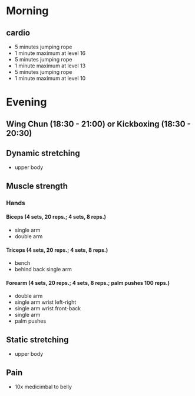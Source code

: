# Morning
## cardio
* 5 minutes jumping rope
* 1 minute maximum at level 16
* 5 minutes jumping rope
* 1 minute maximum at level 13
* 5 minutes jumping rope
* 1 minute maximum at level 10

# Evening
## Wing Chun (18:30 - 21:00) or Kickboxing (18:30 - 20:30)
## Dynamic stretching
* upper body

## Muscle strength
### Hands
#### Biceps (4 sets, 20 reps.; 4 sets, 8 reps.)
* single arm
* double arm

#### Triceps (4 sets, 20 reps.; 4 sets, 8 reps.)
* bench
* behind back single arm

#### Forearm (4 sets, 20 reps.; 4 sets, 8 reps.; palm pushes 100 reps.)
* double arm
* single arm wrist left-right
* single arm wrist front-back
* single arm 
* palm pushes

## Static stretching
* upper body

## Pain
- 10x medicimbal to belly
